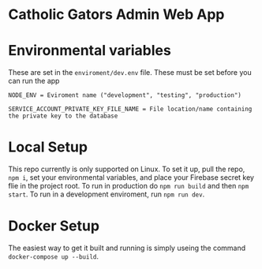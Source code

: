 # Catholic Gators Admin Web App

# Environmental variables

These are set in the `enviroment/dev.env` file. These must be set before you can run the app

```
NODE_ENV = Eviroment name ("development", "testing", "production")

SERVICE_ACCOUNT_PRIVATE_KEY_FILE_NAME = File location/name containing the private key to the database

```

# Local Setup
This repo currently is only supported on Linux. To set it up, pull the repo, `npm i`, set your environmental variables, and place your Firebase secret key flie in the project root. To run in production do `npm run build` and then `npm start`. To run in a development enviroment, run `npm run dev`.

# Docker Setup
The easiest way to get it built and running is simply useing the command `docker-compose up --build`.
